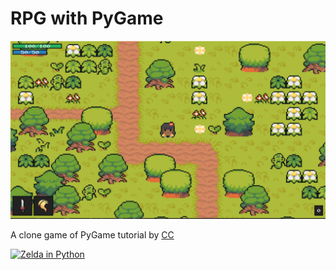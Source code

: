# RPG with PyGame

<p align="center">
  <img src="/screenshot.PNG" alt="screenshot">
</p>

A clone game of PyGame tutorial by [CC](https://github.com/clear-code-projects/Zelda)



[![Zelda in Python](https://img.youtube.com/vi/QU1pPzEGrqw/0.jpg)](https://www.youtube.com/watch?v=QU1pPzEGrqw "Blinking LEDs")
